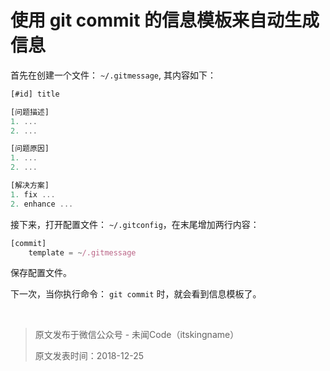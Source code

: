 # 使用 git commit 的信息模板来自动生成信息

首先在创建一个文件： `~/.gitmessage`, 其内容如下：

```js
[#id] title

[问题描述]
1. ...
2. ...

[问题原因]
1. ...
2. ...

[解决方案]
1. fix ...
2. enhance ...
```

接下来，打开配置文件： `~/.gitconfig`，在末尾增加两行内容：

```js
[commit]
    template = ~/.gitmessage
```

保存配置文件。

下一次，当你执行命令： `git commit` 时，就会看到信息模板了。

<br/>

> 原文发布于微信公众号 - 未闻Code（itskingname）
>
> 原文发表时间：2018-12-25
